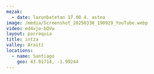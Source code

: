 ```yaml
---
mezak:
  - date: larunbatetan 17.00 4. astea
image: /media/Screenshot_20250330_190929_YouTube.webp
video: ed4vjo-bQVw
layout: parroquia
title: intza
valley: Araitz
locations:
  - name: Santiago
    geo: 43.01714, -1.99244
---
```

